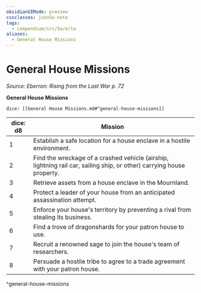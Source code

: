 ```yaml
---
obsidianUIMode: preview
cssclasses: json5e-note
tags:
  - compendium/src/5e/erlw
aliases:
  - General House Missions
---
```

# General House Missions
*Source: Eberron: Rising from the Last War p. 72* 

**General House Missions**

`dice: [[General House Missions.md#^general-house-missions]]`

| dice: d8 | Mission |
|----------|---------|
| 1 | Establish a safe location for a house enclave in a hostile environment. |
| 2 | Find the wreckage of a crashed vehicle (airship, lightning rail car, sailing ship, or other) carrying house property. |
| 3 | Retrieve assets from a house enclave in the Mournland. |
| 4 | Protect a leader of your house from an anticipated assassination attempt. |
| 5 | Enforce your house's territory by preventing a rival from stealing its business. |
| 6 | Find a trove of dragonshards for your patron house to use. |
| 7 | Recruit a renowned sage to join the house's team of researchers. |
| 8 | Persuade a hostile tribe to agree to a trade agreement with your patron house. |
^general-house-missions
